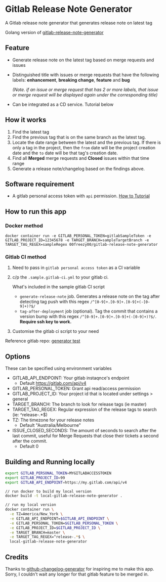 # Gitlab Release Note Generator

A Gitlab release note generator that generates release note on latest tag

Golang version of [gitlab-release-note-generator](https://github.com/jk1z/gitlab-release-note-generator)

## Feature
-  Generate release note on the latest tag based on merge requests and issues
-  Distinguished title with issues or merge requests that have the following labels: **enhancement**, **breaking change**, **feature** and **bug**

   *(Note. if an issue or merge request that has 2 or more labels, that issue or merge request will be displayed again under the corresponding title)*

-  Can be integrated as a CD service. Tutorial below


## How it works
1. Find the latest tag
2. Find the previous tag that is on the same branch as the latest tag.
3. Locate the date range between the latest and the previous tag. If there is only a tag in the project, then the `from` date will be the project creation date and the `to` date will be that tag's creation date.
4. Find all **Merged** merge requests and **Closed** issues within that time range
5. Generate a release note/changelog based on the findings above.

## Software requirement

- A gitlab personal access token with `api` permission. [How to Tutorial](https://docs.gitlab.com/ee/user/profile/personal_access_tokens.html)

## How to run this app

### Docker method

```shell
docker container run -e GITLAB_PERSONAL_TOKEN=gitlabSampleToken -e GITLAB_PROJECT_ID=12345678 -e TARGET_BRANCH=sampleTargetBranch -e TARGET_TAG_REGEX=sampleRegex 00freezy00/gitlab-release-note-generator
```

### Gitlab CI method
1. Need to pass in `gitlab personal access token` as a CI variable
2. c/p the `.sample.gitlab-ci.yml` to your gitlab ci.

   What's included in the sample gitlab CI script

   - `generate-release-note` job. Generates a release note on the tag after detecting tag push with this regex `/^[0-9]+.[0-9]+.[0-9]+(-[0-9]+)?$/`
   - `tag-after-deployment` job (optional). Tag the commit that contains a version bump with this regex `/^[0-9]+.[0-9]+.[0-9]+(-[0-9]+)?$/`. **Require ssh key to work.**
3. Customise the gitlab ci script to your need

Reference gitlab repo: [generator test](https://gitlab.com/jackzhang/generator-test)


## Options

These can be specified using environment variables

* GITLAB_API_ENDPOINT: Your gitlab instaqnce's endpoint
  * Default https://gitlab.com/api/v4
* GITLAB_PERSONAL_TOKEN: Grant api read/access permission
* GITLAB_PROJECT_ID: Your project id that is located under settings > general
* TARGET_BRANCH: The branch to look for release tags (ie master)
* TARGET_TAG_REGEX:  Regular expression of the release tags to search (ie: ^release-.*$)
* TZ: The timezone for your release notes
  * Default "Australia/Melbourne"
* ISSUE_CLOSED_SECONDS: The amount of seconds to search after the last commit,  useful for Merge Requests that close their tickets a second after the commit.
  * Default 0

## Building and Running locally

```bash
export GITLAB_PERSONAL_TOKEN=MYGITLABACCESSTOKEN
export GITLAB_PROJECT_ID=99
export GITLAB_API_ENDPOINT=https://my.gitlab.com/api/v4

// run docker to build my local version
docker build -t local-gitlab-release-note-generator .

// run my local version
docker container run \
  -e TZ=America/New_York \
  -e GITLAB_API_ENDPOINT=$GITLAB_API_ENDPOINT \
  -e GITLAB_PERSONAL_TOKEN=$GITLAB_PERSONAL_TOKEN \
  -e GITLAB_PROJECT_ID=$GITLAB_PROJECT_ID \
  -e TARGET_BRANCH=master \
  -e TARGET_TAG_REGEX=^release-.*$ \
  local-gitlab-release-note-generator

```

## Credits
Thanks to [github-changelog-generator](https://github.com/github-changelog-generator/github-changelog-generator) for inspiring me to make this app. Sorry, I couldn't wait any longer for that gitlab feature to be merged in.
